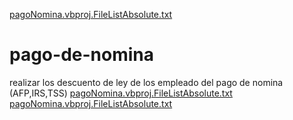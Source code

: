[pagoNomina.vbproj.FileListAbsolute.txt](https://github.com/linobraw/pago-de-nomina/files/8288177/pagoNomina.vbproj.FileListAbsolute.txt)
# pago-de-nomina
realizar los descuento de ley  de los empleado del pago de nomina (AFP,IRS,TSS)
[pagoNomina.vbproj.FileListAbsolute.txt](https://github.com/linobraw/pago-de-nomina/files/8288184/pagoNomina.vbproj.FileListAbsolute.txt)
[pagoNomina.vbproj.FileListAbsolute.txt](https://github.com/linobraw/pago-de-nomina/files/8288201/pagoNomina.vbproj.FileListAbsolute.txt)
